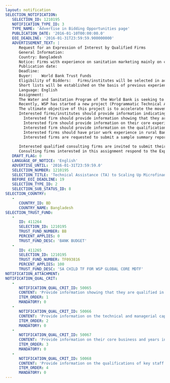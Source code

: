 ```yaml
---
layout: notification
SELECTION_NOTIFICATION: 
   SELECTION_ID: 1210195
   NOTIFICATION_TYPE_ID: 3
   TYPE_NAME: 'Advertise in Bidding Opportunities page'
   PUBLICATION_DATE: '2016-01-10T00:00:00.0'
   EOI_DEADLINE: '2016-01-31T23:59:59.900000000'
   ADVERTISEMENT_TEXT: |
      Request for an Expression of Interest by Qualified Firms 
      General Information: 
      Country: Bangladesh 
      Notice: Firms with experience on sanitation marketing mainly on capacity development of small scale private sector on product development and promotion, capacity building of field workers on sanitation marketing, local market promotion and awareness building regarding water and sanitation services in rural Bangladesh.  
      Publication date:	
      Deadline:	
      Buyer:	World Bank Trust Funds
      Eligibility of Bidders:	Firms/institutes will be selected in accordance with the procedures set out in the current edition of the World Banks Guidelines: Selection and Employment of Consultants by the World Bank 
      Short lists will be established on the basis of previous experience on capacity development of small scale private sector and field workers, community mobilization regarding water and sanitation services, marketing support to small scale entrepreneurs and networking with local leaders. 
      Language:	English
      Assignment:
      The Water and Sanitation Program of the World Bank is seeking to hire a consulting firm with experience on rural sanitation particularly on sanitation marketing  to support a large scale MFI, ASA (a Bengali word, means hope)   for the capacity development of local sanitation entrepreneurs, market promotion and also demand creation among poorer households.  ASA will provide microfinance sanitation loans to local sanitation entrepreneurs to produce and marketing multiple sanitary products and also households to construct hygienic latrines . The firm will also support ASA to orient their field staff on sanitation marketing. 
      Recently, WSP has started a new project (Programmatic Technical Assistance) entitled Scaling Up Microfinance Institutions Lending for Improved Rural Sanitation in Bangladesh (MILIS) to assist MFIs in developing a market in improved sanitation products by mainstreaming loans to local sanitation entrepreneurs to expanded commercial operations, as well as to poor rural households to purchase hygienic latrines.
      The ultimate objective of this project is to accelerate the movement of rural households from the practice of basic sanitation, to the use of improved sanitation or hygienic sanitation products sold by small-scale private entrepreneurs. The target beneficiaries will be the bottom 40 percent of poor households, particularly in rural communities.  
      Interested firms/institutes should provide information indicating that they are qualified to perform the services.  Skills and experience required as follows:
      	Interested firm should provide information showing that they are qualified in the field of capacity development and community mobilization regarding water and sanitation services with special focus on market development.  
      	Interested firm should provide information on their core experience and years of relevant experience.
      	Interested firm should provide information on the qualifications of key staff 
      	Interested firms should have prior work experience in rural Bangladesh with special focus on poor.  
      	Interested firms are requested to submit a sample summary report from previous work that demonstrates the capacity to undertake the assignment.
      
      Interested qualified consulting firms are invited to submit their Expressions of Interest in English, by 31 January 2016 by 17:00 hours (Washington time). 
      Consulting firms interested in this assignment respond to the Expression of Interest posted through the World Banks E-Consultant2 (https://wbgeconsult2.worldbank.org/wbgec/index.html), via External website of the World Bank (www.worldbank.org) and should not contact WB staff members directly. Please note that the total size of all attachments should be less than 5MB.
   DRAFT_FLAG: 0
   LANGUAGE_OF_NOTICE: 'English'
   ADVERTISE_UNTIL: '2016-01-31T23:59:59.0'
   SELECTION_NUMBER: 1210195
   SELECTION_TITLE: 'Technical Assistance (TA) to Scaling Up Microfinance  Institutions Lending for Improved Rural Sanitation in Bangladesh (MILIS)'
   BEFORE_EOI_DEADLINE: 19
   SELECTION_TYPE_ID: 2
   SELECTION_SUB_STATUS_ID: 8
SELECTION_COUNTRY: 
   - 
      COUNTRY_ID: BD
      COUNTRY_NAME: Bangladesh
SELECTION_TRUST_FUND: 
   - 
      ID: 411264
      SELECTION_ID: 1210195
      TRUST_FUND_NUMBER: BB
      PERCENT_APPLIES: 0
      TRUST_FUND_DESC: 'BANK BUDGET'
   - 
      ID: 411265
      SELECTION_ID: 1210195
      TRUST_FUND_NUMBER: TF093816
      PERCENT_APPLIES: 100
      TRUST_FUND_DESC: 'SA CHILD TF FOR WSP GLOBAL CORE MDTF'
NOTIFICATION_ATTACHMENT: 
NOTIFICATION_QUAL_CRIT: 
   - 
      NOTIFICATION_QUAL_CRIT_ID: 50065
      CONTENT: 'Provide information showing that they are qualified in the field of the assignment.'
      ITEM_ORDER: 1
      MANDATORY: 0
   - 
      NOTIFICATION_QUAL_CRIT_ID: 50066
      CONTENT: 'Provide information on the technical and managerial capabilities of the firm.'
      ITEM_ORDER: 2
      MANDATORY: 0
   - 
      NOTIFICATION_QUAL_CRIT_ID: 50067
      CONTENT: 'Provide information on their core business and years in business.'
      ITEM_ORDER: 3
      MANDATORY: 0
   - 
      NOTIFICATION_QUAL_CRIT_ID: 50068
      CONTENT: 'Provide information on the qualifications of key staff.'
      ITEM_ORDER: 4
      MANDATORY: 0
---
```

